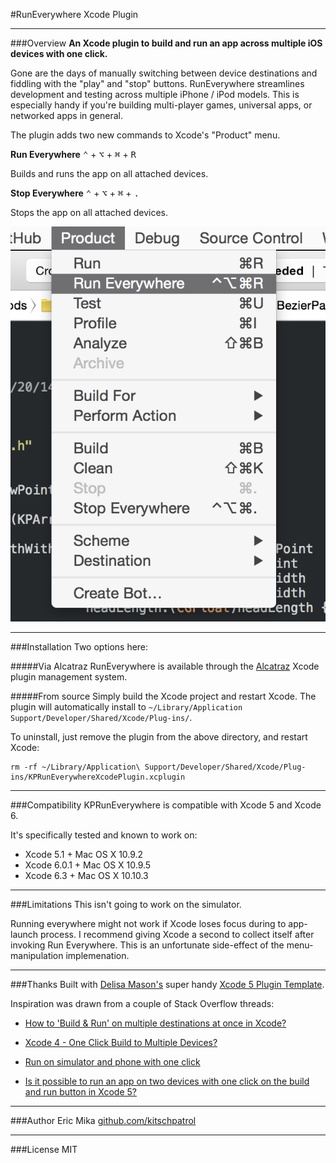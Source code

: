 #RunEverywhere Xcode Plugin

-----

###Overview
**An Xcode plugin to build and run an app across multiple iOS devices with one click.**

Gone are the days of manually switching between device destinations and fiddling with the "play" and "stop" buttons. RunEverywhere streamlines development and testing across multiple iPhone / iPod models. This is especially handy if you're building multi-player games, universal apps, or networked apps in general.

The plugin adds two new commands to Xcode's "Product" menu.

**Run Everywhere** <kbd>⌃</kbd> + <kbd>⌥</kbd> + <kbd>⌘</kbd> + <kbd>R</kbd>

Builds and runs the app on all attached devices.

**Stop Everywhere** <kbd>⌃</kbd> + <kbd>⌥</kbd> + <kbd>⌘</kbd> + <kbd>.</kbd>

Stops the app on all attached devices.

![image](screenshot-readme.png)

-----

###Installation
Two options here:

#####Via Alcatraz
RunEverywhere is available through the [Alcatraz](http://alcatraz.io) Xcode plugin management system.


#####From source
Simply build the Xcode project and restart Xcode. The plugin will automatically install to `~/Library/Application Support/Developer/Shared/Xcode/Plug-ins/`.

To uninstall, just remove the plugin from the above directory, and restart Xcode:

	rm -rf ~/Library/Application\ Support/Developer/Shared/Xcode/Plug-ins/KPRunEverywhereXcodePlugin.xcplugin


-----

###Compatibility
KPRunEverywhere is compatible with Xcode 5 and Xcode 6.

It's specifically tested and known to work on:

- Xcode 5.1 + Mac OS X 10.9.2
- Xcode 6.0.1 + Mac OS X 10.9.5
- Xcode 6.3 + Mac OS X 10.10.3

-----

###Limitations
This isn't going to work on the simulator.

Running everywhere might not work if Xcode loses focus during to app-launch process. I recommend giving Xcode a second to collect itself after invoking Run Everywhere. This is an unfortunate side-effect of the menu-manipulation implemenation.

-----

###Thanks
Built with [Delisa Mason's](https://github.com/kattrali) super handy [Xcode 5 Plugin Template](https://github.com/kattrali/Xcode5-Plugin-Template).

Inspiration was drawn from a couple of Stack Overflow threads:

- [How to 'Build & Run' on multiple destinations at once in Xcode?](http://stackoverflow.com/questions/16262553/how-to-build-run-on-multiple-destinations-at-once-in-xcode)

- [Xcode 4 - One Click Build to Multiple Devices?](http://stackoverflow.com/questions/8040940/xcode-4-one-click-build-to-multiple-devices?lq=1)

- [Run on simulator and phone with one click](http://stackoverflow.com/questions/15300241/run-on-simulator-and-phone-with-one-click)

- [Is it possible to run an app on two devices with one click on the build and run button in Xcode 5?](http://stackoverflow.com/questions/22116564/is-it-possible-to-run-an-app-on-two-devices-with-one-click-on-the-build-and-run?lq=1)


-----

###Author
Eric Mika
[github.com/kitschpatrol](http://github.com/kitschpatrol)

-----

###License
MIT





